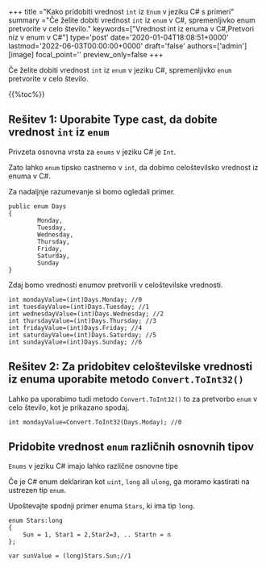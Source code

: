 +++
title   ="Kako pridobiti vrednost `int` iz `Enum` v jeziku C# s primeri"
summary ="Če želite dobiti vrednost `int` iz `enum` v C#, spremenljivko enum pretvorite v celo število."
keywords=["Vrednost int iz enuma v C#,Pretvori niz v enum v C#"]
type='post'
date='2020-01-04T18:08:51+0000'
lastmod='2022-06-03T00:00:00+0000'
draft='false'
authors=['admin']
[image]
focal_point=''
preview_only=false
+++

Če želite dobiti vrednost `int` iz `enum` v jeziku C#, spremenljivko `enum` pretvorite v celo število.

{{%toc%}}

## Rešitev 1: Uporabite Type cast, da dobite vrednost `int` iz `enum`

Privzeta osnovna vrsta za `enums` v jeziku C# je `Int`.

Zato lahko `enum` tipsko castnemo v `int`, da dobimo celoštevilsko vrednost iz enuma v C#.

Za nadaljnje razumevanje si bomo ogledali primer.

```
public enum Days
{
        Monday,  
        Tuesday,  
        Wednesday,  
        Thursday,  
        Friday,  
        Saturday,  
        Sunday
}
```

Zdaj bomo vrednosti enumov pretvorili v celoštevilske vrednosti.

```
int mondayValue=(int)Days.Monday; //0
int tuesdayValue=(int)Days.Tuesday; //1
int wednesdayValue=(int)Days.Wednesday; //2
int thursdayValue=(int)Days.Thursday; //3
int fridayValue=(int)Days.Friday; //4
int saturdayValue=(int)Days.Saturday; //5
int sundayValue=(int)Days.Sunday; //6
```

## Rešitev 2: Za pridobitev celoštevilske vrednosti iz enuma uporabite metodo `Convert.ToInt32()` 

Lahko pa uporabimo tudi metodo `Convert.ToInt32()` to za pretvorbo `enum` v celo število, kot je prikazano spodaj.

```
int mondayValue=Convert.ToInt32(Days.Moday); //0

```

## Pridobite vrednost `enum` različnih osnovnih tipov

`Enums` v jeziku C# imajo lahko različne osnovne tipe 

Če je C# enum deklariran kot `uint`, `long` ali `ulong`, ga moramo kastirati na ustrezen tip `enum`.

Upoštevajte spodnji primer enuma `Stars`, ki ima tip `long`.

```
enum Stars:long 
{
    Sun = 1, Star1 = 2,Star2=3, .. Startn = n
};

var sunValue = (long)Stars.Sun;//1
```